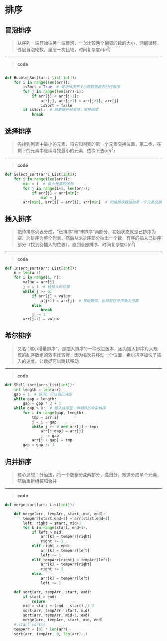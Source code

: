 # 排序

## 冒泡排序

>从序列一端开始往另一端冒泡，一次比较两个相邻的数的大小，两层循环，外层冒泡轮数，里层一次比较，时间复杂度$o(n^2)$

---

>**code**

``` python

def Bubble_Sort(arr: list[int]):
    for i in range(len(arr)):
        isSort = True  # 冒泡排序不关心原数据是否已经有序
        for j in range(len(arr)-i):
            if arr[j] < arr[j+1]:
                arr[j], arr[j+1] = arr[j+1], arr[j]
                isSort = fasle
        if isSort:  # 原数据已经有序，直接结束
            break

```

## 选择排序

>先找到列表中最小的元素，将它和列表的第一个元素交换位置，第二步，在剩下的元素中继续寻找最小的元素，依次下去$o(n^2)$

---

>**code**

```python
def Select_sort(arr: List[int]):
    for i in range(len(arr)):
        min = i  # 最小元素的坐标
        for j in range(i+1, len(arr)):
            if arr[j] < arr[min]:
                min = j
        arr[min], arr[i] = arr[i], arr[min]  # 和待排序数组的第一个元素交换
```

## 插入排序

>把待排序列表分成，“已排序”和“未排序”两部分，初始状态就是已排序为空，为排序为整个列表，然后从未排序部分抽出一个数，有序的插入已排序部分（找到待插入的位置），直到全部排序，时间复杂度$O(n^2)$

---

>**code**

```python
def Insert_sort(arr: List[int]):
    n = len(arr)
    for i in range(1, n):
        value = arr[i]
        j = i-1  # 待插入的位置
        while j >= 0:
            if arr[j] > value:
                a[j+1] = arr[j]  # 移动数组，也就是在寻找插入位置
            else:
                break
            j -= 1
        arr[j+1] = value
```

## 希尔排序

>又名 “缩小增量排序”，是插入排序的一种改进版本，因为插入排序对大规模的乱序数组的效率比较慢，因为每次只移动一个位置，希尔排序加快了插入的速度。让数据可以跳跃移动

---

>**code**

```python
def Shell_sort(arr: List[int]):
    int length = len(arr)
    gap = 1  # 区间，可以自己决定
    while gap < length:
        gap = gap * 3 + 1
    while gap > 0:  # 插入排序是一种特殊的希尔排序
        for i in range(gap, length):
            tmp = arr[i]
            j = i - gap
            while j >= 0 and arr[j] > tmp:
                arr[j+gap] = arr[j]
                j -= gap
            arr[j + gap] = tmp
        gap = gap // 3
```

## 归并排序

>核心思想：分治法，将一个数组分成两部分，递归分，知道分成单个元素，然后重新组装和合并

---

>**code**

```python
def merge_sort(arr: List[int]):

    def merge(arr, tempArr, start, mid, end):
        tempArr[start:end+1] = arr[start:end+1]
        left, right = start, mid+1
        for k in range(start, end+1):
            if left > mid:
                arr[k] = tempArr[right]
                right += 1
            elif right > end:
                arr[k] = tempArr[left]
                left += 1
            elif tempArr[right] < tempArr[left]:
                arr[k] = tempArr[right]
                right += 1
            else:
                arr[k] = tempArr[left]
                left += 1

    def sort(arr, tempArr, start, end):
        if start > end:
            return
        mid = start + (end - start) // 2
        sort(arr, tempArr, start, mid)
        sort(arr, tempArr, mid+1, end)
        merge(arr, tempArr, start, mid, end)
    # start sort()
    tempArr = [0] * len(arr)
    sort(arr, tempArr, 0, len(arr)-1)
```
